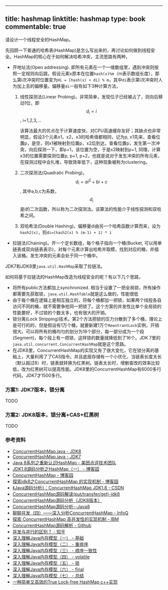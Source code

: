 
---
title: hashmap
linktitle: hashmap
type: book
commentable: true
---

请设计一个线程安全的HashMap。

先回顾一下普通的哈希表(HashMap)是怎么写出来的，再讨论如何做到线程安全。HashMap的核心在于如何解决哈希冲突，主流思路有两种，

* 开地址法(Open addressing). 即所有元素在一个一维数组里，遇到冲突则按照一定规则向后跳，假设元素x原本在位置`hash(x)%m`（m表示数组长度），那么第i次冲突时位置变为`Hi = [hash(x) + di] % m`，其中`di`表示第i次冲突时人为加上去的偏移量。偏移量`di`一般有如下3种计算方法，

    1. 线性探测法(Linear Probing)。非常简单，发现位子已经被占了，则向后移动1位，即$$d_i = i$$, i=1,2,3,...

        该算法最大的优点在于计算速度快，对CPU高速缓存友好；其缺点也非常明显，假设3个元素x1，x2，x3的哈希值都相同，记为p, x1先来，查看位置p，是空，则x1被映射到位置p，x2后到达，查看位置p，发生第一次冲突，向后探测一下，即p+1，该位置为空，于是x2映射到p+1, 同理，计算x3的位置需要探测位置p, p+1, p+2，也就是说对于发生冲突的所有元素，在探测过程中会扎堆，导致效率低下，这种现象被称为clustering。

    1. 二次探测法(Quadratic Probing)。$$d_i=ai^2+bi+c$$, 其中a,b,c为系数，$$d_i$$是i的二次函数，所以称为二次探测法。该算法的性能介于线性探测和双哈希之间。
    1. 双哈希法(Double Hashing)。偏移量di由另一个哈希函数计算而来，设为`hash2(x)`，则`di=(hash2(x) % (m-1) + 1) * i`

* 拉链法(Chaining)。开一个定长数组，每个格子指向一个桶(Bucket, 可以用单链表或双向链表表示)，对每个元素计算出哈希并取模，找到对应的桶，并插入该桶。发生冲突的元素会处于同一个桶中。

JDK7和JDK8里`java.util.HashMap`采取了拉链法。

如何将基于拉链法的HashMap改造为线程安全的呢？有以下几个思路，

* 将所有public方法都加上synchronized. 相当于设置了一把全局锁，所有操作都需要先获取锁，`java.util.HashTable`就是这么做的，性能很低
* 由于每个桶在逻辑上是相互独立的，将每个桶都加一把锁，如果两个线程各自访问不同的桶，就不需要争抢同一把锁了。这个方案的并发性比单个全局锁的性能要好，不过锁的个数太多，也有很大的开销。
* 锁分离(Lock Stripping)技术。第2个方法把锁的压力分散到了多个桶，理论上是可行的的，但是假设有1万个桶，就要新建1万个`ReentrantLock`实例，开销很大。可以将所有的桶均匀的划分为16个部分，每一部分成为一个段(Segment)，每个段上有一把锁，这样锁的数量就降低到了16个。JDK 7里的`java.util.concurrent.ConcurrentHashMap`就是这个思路。
* 在JDK8里，ConcurrentHashMap的实现又有了很大变化，它在锁分离的基础上，大量利用了了CAS指令。并且底层存储有一个小优化，当链表长度太长（默认超过8）时，链表就转换为红黑树。链表太长时，增删查改的效率比较低，改为红黑树可以提高性能。JDK8里的ConcurrentHashMap有6000多行代码，JDK7才1500多行。


### 方案1: JDK7版本，锁分离

TODO


### 方案2: JDK8版本，锁分离+CAS+红黑树

TODO


### 参考资料

* [ConcurrentHashMap.java - JDK8](http://hg.openjdk.java.net/jdk8/jdk8/jdk/file/tip/src/share/classes/java/util/concurrent/ConcurrentHashMap.java)
* [ConcurrentHashMap.java - JDK7](http://hg.openjdk.java.net/jdk7/jdk7/jdk/file/tip/src/share/classes/java/util/concurrent/ConcurrentHashMap.java)
* [Java 8系列之重新认识HashMap - 美团点评技术团队](http://tech.meituan.com/java-hashmap.html)
* [JDK1.8源码分析之HashMap（一） - 博客园](http://www.cnblogs.com/leesf456/p/5242233.html)
* [ConcurrentHashMap - 博客园](http://www.cnblogs.com/yydcdut/p/3959815.html)
* [探索jdk8之ConcurrentHashMap 的实现机制 - 博客园](http://www.cnblogs.com/huaizuo/p/5413069.html)
* [《Java源码分析》：ConcurrentHashMap JDK1.8 - CSDN](http://blog.csdn.net/u010412719/article/details/52145145)
* [ConcurrentHashMap源码解读(put/transfer/get)-jdk8](https://bentang.me/tech/2016/12/01/jdk8-concurrenthashmap-1/)
* [ConcurrentHashMap源码分析（JDK8版本）](http://blog.csdn.net/u010723709/article/details/48007881)
* [ConcurrentHashMap源码分析--Java8](http://note.youdao.com/share/?id=dde7a10b98aee57676408bc475ab0680&type=note/)
* [聊聊并发（四）——深入分析ConcurrentHashMap - InfoQ](http://www.infoq.com/cn/articles/ConcurrentHashMap)
* [探索 ConcurrentHashMap 高并发性的实现机制 - IBM](https://www.ibm.com/developerworks/cn/java/java-lo-concurrenthashmap/)
* [ConcurrentHashMap源码解析 - Github](https://github.com/BingLau7/blog/issues/14)
* [并发与并行的区别？ - 知乎](https://www.zhihu.com/question/33515481/answer/105348019)
* [深入理解Java内存模型（一） - 基础](http://www.infoq.com/cn/articles/java-memory-model-1)
* [深入理解Java内存模型（二） - 重排序](http://www.infoq.com/cn/articles/java-memory-model-2)
* [深入理解Java内存模型（三） - 顺序一致性](http://www.infoq.com/cn/articles/java-memory-model-3)
* [深入理解Java内存模型（四） - volatile](http://www.infoq.com/cn/articles/java-memory-model-4)
* [深入理解Java内存模型（五） - 锁](http://www.infoq.com/cn/articles/java-memory-model-5)
* [深入理解Java内存模型（六） - final](http://www.infoq.com/cn/articles/java-memory-model-6)
* [深入理解Java内存模型（七） - 总结](http://www.infoq.com/cn/articles/java-memory-model-7)
* [一种简单又高效的True Lock-free HashMap c++实现](https://zhuanlan.zhihu.com/p/348414580)

    